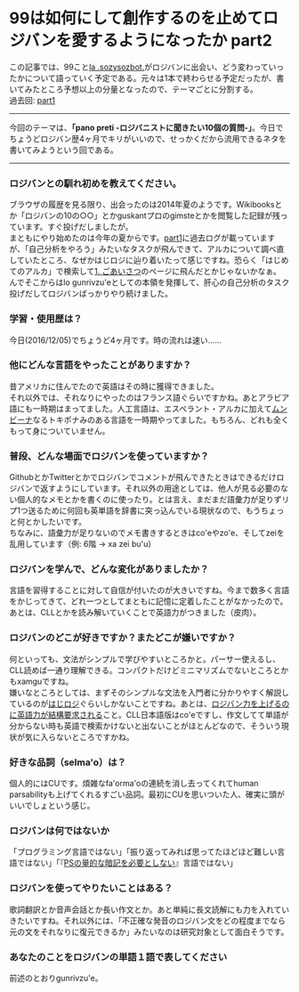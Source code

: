 ﻿# 99は如何にして創作するのを止めてロジバンを愛するようになったか part2  

この記事では、99こと[la .sozysozbot.](https://twitter.com/sosoBOTpi/)がロジバンに出会い、どう変わっていったかについて語っていく予定である。元々は1本で終わらせる予定だったが、書いてみたところ予想以上の分量となったので、テーマごとに分割する。  
過去回: [part1](https://github.com/sozysozbot/advent2016/blob/master/2016-12-2-advent.md)
  
---------------------------------------

今回のテーマは、**「pano preti -ロジバニストに聞きたい10個の質問-」**。今日でちょうどロジバン歴4ヶ月でキリがいいので、せっかくだから流用できるネタを書いてみようという回である。
   
---------------------------------------

### ロジバンとの馴れ初めを教えてください。
ブラウザの履歴を見る限り、出会ったのは2014年夏のようです。Wikibooksとか「ロジバンの10の○○」とかguskantプロのgimsteとかを閲覧した記録が残っています。すぐ投げだしましたが。  
まともにやり始めたのは今年の夏からです。[part1](https://github.com/sozysozbot/advent2016/blob/master/2016-12-2-advent.md)に過去ログが載っていますが、「自己分析をやろう」みたいなタスクが飛んできて、アルカについて調べ直していたところ、なぜかはじロジに辿り着いたって感じですね。恐らく「はじめてのアルカ」で検索して[1. ごあいさつ](https://cogas.github.io/hajiloji/article/nunctu/1.html)のページに飛んだとかじゃないかなぁ。  
んでそこからはlo gunrivzu'eとしての本領を発揮して、肝心の自己分析のタスク投げだしてロジバンばっかりやり続けました。
### 学習・使用歴は？
今日(2016/12/05)でちょうど4ヶ月です。時の流れは速い……   
### 他にどんな言語をやったことがありますか？
昔アメリカに住んでたので英語はその時に獲得できました。  
それ以外では、それなりにやったのはフランス語ぐらいですかね。あとアラビア語にも一時期はまってました。人工言語は、エスペラント・アルカに加えて[ムンビーナ](http://ww22.tiki.ne.jp/~phalsail/gengo/)なるトキポナみのある言語を一時期やってました。もちろん、どれも全くもって身についていません。
### 普段、どんな場面でロジバンを使っていますか？
GithubとかTwitterとかでロジバンでコメントが飛んできたときはできるだけロジバンで返すようにしています。それ以外の用途としては、他人が見る必要のない個人的なメモとかを書くのに使ったり。とは言え、まだまだ語彙力が足りずリプ1つ送るために何回も英単語を辞書に突っ込んでいる現状なので、もうちょっと何とかしたいです。  
ちなみに、語彙力が足りないのでメモ書きするときはco'eやzo'e、そしてzeiを乱用しています（例: 6階 → xa zei bu'u）
### ロジバンを学んで、どんな変化がありましたか？
言語を習得することに対して自信が付いたのが大きいですね。今まで数多く言語をかじってきて、どれ一つとしてまともに記憶に定着したことがなかったので。あとは、CLLとかを読み解いていくことで英語力がつきました（皮肉）。
### ロジバンのどこが好きですか？またどこが嫌いですか？
何といっても、文法がシンプルで学びやすいところかと。パーサー使えるし、CLL読めば一通り理解できる。コンパクトだけどミニマリズムでないところとかもxamguですね。  
嫌いなところとしては、まずそのシンプルな文法を入門者に分かりやすく解説しているのが[はじロジ](https://cogas.github.io/hajiloji/)ぐらいしかないことですね。あとは、[ロジバン力を上げるのに英語力が結構要求される](https://twitter.com/hsjoihs/status/790018914663018496)こと。CLL日本語版はco'eですし、作文してて単語が分からない時も英語で検索かけないと出ないことがほとんどなので、そういう現状が気に入らないところですかね。  
### 好きな品詞（selma'o）は？
個人的にはCUです。煩雑なfa'orma'oの連続を消し去ってくれてhuman parsabilityも上げてくれるすごい品詞。最初にCUを思いついた人、確実に頭がいいでしょという感じ。
### ロジバンは何ではないか
「プログラミング言語ではない」「振り返ってみれば思ってたほどほど難しい言語ではない」「『[PSの量的な暗記を必要としない](https://ja.wikipedia.org/wiki/%E3%83%AD%E3%82%B8%E3%83%90%E3%83%B3#.E5.AD.A6.E7.BF.92.E3.81.AB.E9.96.A2.E3.81.97.E3.81.A6)』言語ではない」
### ロジバンを使ってやりたいことはある？
歌詞翻訳とか音声会話とか長い作文とか。あと単純に長文読解にも力を入れていきたいですね。それ以外には、「不正確な発音のロジバン文をどの程度までなら元の文をそれなりに復元できるか」みたいなのは研究対象として面白そうです。
### あなたのことをロジバンの単語１語で表してください
前述のとおりgunrivzu'e。
